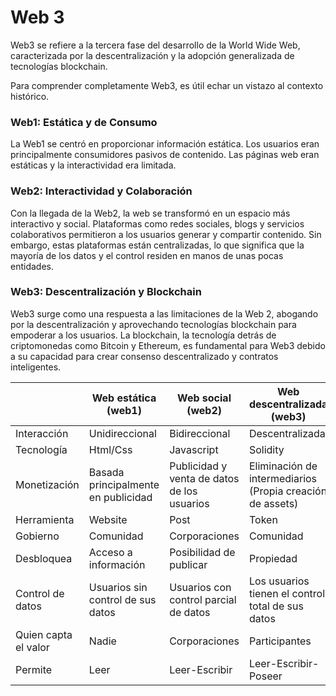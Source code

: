 # Web 3

Web3 se refiere a la tercera fase del desarrollo de la World Wide Web, caracterizada por la descentralización y la adopción generalizada de tecnologías blockchain.

Para comprender completamente Web3, es útil echar un vistazo al contexto histórico.

### **Web1: Estática y de Consumo**

La Web1 se centró en proporcionar información estática. Los usuarios eran principalmente consumidores pasivos de contenido. Las páginas web eran estáticas y la interactividad era limitada.

### **Web2: Interactividad y Colaboración**

Con la llegada de la Web2, la web se transformó en un espacio más interactivo y social. Plataformas como redes sociales, blogs y servicios colaborativos permitieron a los usuarios generar y compartir contenido. Sin embargo, estas plataformas están centralizadas, lo que significa que la mayoría de los datos y el control residen en manos de unas pocas entidades.

### **Web3: Descentralización y Blockchain**

Web3 surge como una respuesta a las limitaciones de la Web 2, abogando por la descentralización y aprovechando tecnologías blockchain para empoderar a los usuarios. La blockchain, la tecnología detrás de criptomonedas como Bitcoin y Ethereum, es fundamental para Web3 debido a su capacidad para crear consenso descentralizado y contratos inteligentes.

|                      | Web estática (web1)                 | Web social (web2)                           | Web descentralizada (web3)                                |
| -------------------- | ----------------------------------- | ------------------------------------------- | --------------------------------------------------------- |
| Interacción          | Unidireccional                      | Bidireccional                               | Descentralizada                                           |
| Tecnología           | Html/Css                            | Javascript                                  | Solidity                                                  |
| Monetización         | Basada principalmente en publicidad | Publicidad y venta de datos de los usuarios | Eliminación de intermediarios (Propia creación de assets) |
| Herramienta          | Website                             | Post                                        | Token                                                     |
| Gobierno             | Comunidad                           | Corporaciones                               | Comunidad                                                 |
| Desbloquea           | Acceso a información                | Posibilidad de publicar                     | Propiedad                                                 |
| Control de datos     | Usuarios sin control de sus datos   | Usuarios con control parcial de datos       | Los usuarios tienen el control total de sus datos         |
| Quien capta el valor | Nadie                               | Corporaciones                               | Participantes                                             |
| Permite              | Leer                                | Leer-Escribir                               | Leer-Escribir-Poseer                                      |
